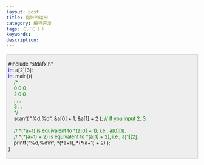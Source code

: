 ```yaml
---
layout: post
title: 指针的运用
category: 编程开发
tags: Ｃ／Ｃ＋＋
keywords: 
description: 
---
```


<div
style="border-bottom:#cccccc 1px solid;border-left:#cccccc 1px solid;padding-bottom:4px;background-color:#eeeeee;padding-left:4px;width:98%;padding-right:5px;font-size:13px;word-break:break-all;border-top:#cccccc 1px solid;border-right:#cccccc 1px solid;padding-top:4px;">

\#include "stdafx.h"\
 <span style="color:#0000ff;">int</span> a[2][3];\
 <span style="color:#0000ff;">int</span> main(){\
     <span style="color:#008000;">/\*</span><span
style="color:#008000;">\
     0 0 0\
     2 0 0\
     . . .\
     3 . .\
     </span><span style="color:#008000;">\*/</span>\
     scanf( "%d,%d", &a[0] + 1, &a[1] + 2 ); <span
style="color:#008000;">//</span><span
style="color:#008000;"> If you input 2, 3.\
\
     </span><span style="color:#008000;">//</span><span
style="color:#008000;"> \*(\*a+1) is equivalent to \*(a[0] + 1), i.e., a[0][1].\
     </span><span style="color:#008000;">//</span><span
style="color:#008000;"> \*(\*(a+1) + 2) is equivalent to \*(a[1] + 2), i.e., a[1][2].</span><span
style="color:#008000;">\
 </span>    printf("%d,%d\\n", \*(\*a+1), \*(\*(a+1) + 2) );\
 }

</div>






